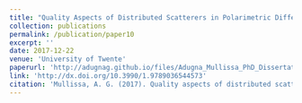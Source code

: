 ```yaml
---
title: "Quality Aspects of Distributed Scatterers in Polarimetric Differential SAR Interferometry"
collection: publications
permalink: /publication/paper10
excerpt: ''
date: 2017-12-22
venue: 'University of Twente'
paperurl: 'http://adugnag.github.io/files/Adugna_Mullissa_PhD_Dissertation.pdf'
link: 'http://dx.doi.org/10.3990/1.9789036544573'
citation: 'Mullissa, A. G. (2017). Quality aspects of distributed scatterers in polarimetric differential SAR interferometry. University of Twente, Faculty of Geo-Information Science and Earth Observation (ITC).'
---
```

